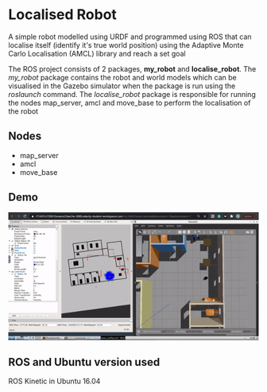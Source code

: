 # Localised Robot
A simple robot modelled using URDF and programmed using ROS that can localise itself (identify it's true world position) using the Adaptive Monte Carlo Localisation (AMCL) library and reach a set goal

The ROS project consists of 2 packages, **my_robot** and **localise_robot**. The *my_robot* package contains the robot and world models which can be visualised in the Gazebo simulator when the package is run using the *roslaunch* command. The *localise_robot* package is responsible for running the nodes map_server, amcl and move_base to perform the localisation of the robot

## Nodes
* map_server 
* amcl
* move_base

## Demo
![Localisation Demo](Localisation%20Demo.gif)

## ROS and Ubuntu version used
ROS Kinetic in Ubuntu 16.04
